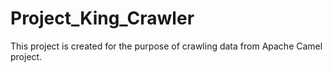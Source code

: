 # Project_King_Crawler
This project is created for the purpose of crawling data from Apache Camel project.
